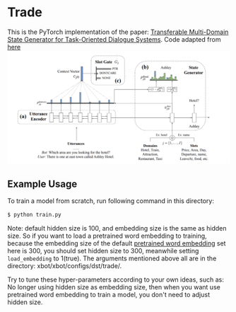 # Trade
This is the PyTorch implementation of the paper: 
[Transferable Multi-Domain State Generator for Task-Oriented Dialogue Systems](https://arxiv.org/abs/1905.08743). 
Code adapted from [here](https://github.com/thu-coai/CrossWOZ/tree/master/convlab2/dst/trade)
![trade](../../../asset/trade.png)

## Example Usage
To train a model from scratch, run following command in this directory:
```bash
$ python train.py
```
Note: default hidden size is 100, and embedding size is the same as hidden size. So if you want to load a pretrained 
word embedding to training, because the embedding size of the default [pretrained word embedding](https://pan.baidu.com/s/1ZKePwxwsDdzNrfkc6WKdGQ) 
set here is 300, you should set hidden size to 300, meanwhile setting `load_embedding` to 1(true). The arguments mentioned above all are in the directory: xbot/xbot/configs/dst/trade/. 

Try to tune these hyper-parameters according to your own ideas, such as: No longer using hidden size as embedding size, 
then when you want use pretrained word embedding to train a model, you don't need to adjust hidden size.

